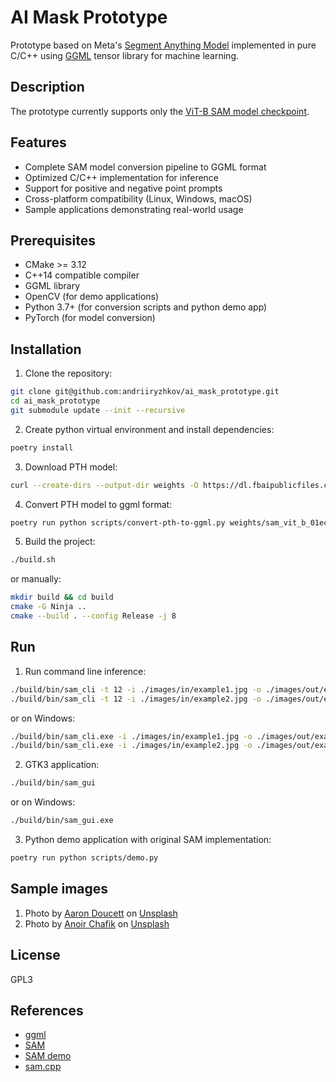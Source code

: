 # AI Mask Prototype

Prototype based on Meta's [Segment Anything Model](https://github.com/facebookresearch/segment-anything/) implemented in pure C/C++ using [GGML](https://ggml.ai/) tensor library for machine learning.

## Description

The prototype currently supports only the [ViT-B SAM model checkpoint](https://huggingface.co/facebook/sam-vit-base).

## Features

- Complete SAM model conversion pipeline to GGML format
- Optimized C/C++ implementation for inference
- Support for positive and negative point prompts
- Cross-platform compatibility (Linux, Windows, macOS)
- Sample applications demonstrating real-world usage

## Prerequisites

- CMake >= 3.12
- C++14 compatible compiler
- GGML library
- OpenCV (for demo applications)
- Python 3.7+ (for conversion scripts and python demo app)
- PyTorch (for model conversion)


## Installation

1. Clone the repository:

```bash
git clone git@github.com:andriiryzhkov/ai_mask_prototype.git
cd ai_mask_prototype
git submodule update --init --recursive
```

2. Create python virtual environment and install dependencies:

```bash
poetry install
```

3. Download PTH model:

```bash
curl --create-dirs --output-dir weights -O https://dl.fbaipublicfiles.com/segment_anything/sam_vit_b_01ec64.pth
```

4. Convert PTH model to ggml format:

```bash
poetry run python scripts/convert-pth-to-ggml.py weights/sam_vit_b_01ec64.pth checkpoints/ 1
```

5. Build the project:

```bash
./build.sh
```

or manually:

```bash
mkdir build && cd build
cmake -G Ninja ..
cmake --build . --config Release -j 8
```

## Run

1. Run command line inference:

```bash
./build/bin/sam_cli -t 12 -i ./images/in/example1.jpg -o ./images/out/example1 -p "2070, 1170, 1" 
./build/bin/sam_cli -t 12 -i ./images/in/example2.jpg -o ./images/out/example2 -p "650, 700, 1" 
```

or on Windows:

```bash
./build/bin/sam_cli.exe -i ./images/in/example1.jpg -o ./images/out/example1 -p "2070, 1170, 1"
./build/bin/sam_cli.exe -i ./images/in/example2.jpg -o ./images/out/example2 -p "650, 700, 1" 
```

2. GTK3 application:

```bash
./build/bin/sam_gui
```

or on Windows:

```bash
./build/bin/sam_gui.exe
```

3. Python demo application with original SAM implementation:

```bash
poetry run python scripts/demo.py
```

## Sample images

1. Photo by [Aaron Doucett](https://unsplash.com/@adoucett?utm_content=creditCopyText&utm_medium=referral&utm_source=unsplash) on [Unsplash](https://unsplash.com/photos/black-and-brown-turtle-on-brown-wood-iz2C8o4zyP4?utm_content=creditCopyText&utm_medium=referral&utm_source=unsplash)
2. Photo by [Anoir Chafik](https://unsplash.com/@anoirchafik?utm_content=creditCopyText&utm_medium=referral&utm_source=unsplash) on [Unsplash](https://unsplash.com/photos/selective-focus-photography-of-three-brown-puppies-2_3c4dIFYFU?utm_content=creditCopyText&utm_medium=referral&utm_source=unsplash)

## License

GPL3

## References

- [ggml](https://github.com/ggerganov/ggml)
- [SAM](https://segment-anything.com/)
- [SAM demo](https://segment-anything.com/demo)
- [sam.cpp](https://github.com/YavorGIvanov/sam.cpp)

